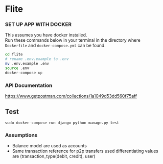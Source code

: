 # Flite


### SET UP APP WITH DOCKER

This assumes you have docker installed. <br>Run these commands below in your terminal in the directory where `Dockerfile` and `docker-compose.yml` can be found.

```bash
cd flite
# rename .env.example to .env
mv .env.example .env
source .env
docker-compose up
````


### API Documentation
https://www.getpostman.com/collections/1a1049d53dd560f75aff


## Test

`sudo docker-compose run django python manage.py test `

### Assumptions 

* Balance model are used as accounts 
* Same transaction reference for p2p transfers used differentiating values are (transaction_type(debit, credit), user)